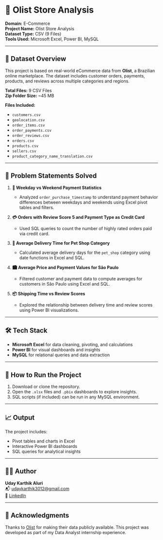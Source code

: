 # 🛒 Olist Store Analysis

**Domain:** E-Commerce  
**Project Name:** Olist Store Analysis  
**Dataset Type:** CSV (9 Files)  
**Tools Used:** Microsoft Excel, Power BI, MySQL  

---

## 📁 Dataset Overview

This project is based on real-world eCommerce data from **Olist**, a Brazilian online marketplace. The dataset includes customer orders, payments, products, and reviews across multiple categories and regions.

**Total Files:** 9 CSV Files  
**Zip Folder Size:** ~45 MB

**Files Included:**
- `customers.csv`
- `geolocation.csv`
- `order_items.csv`
- `order_payments.csv`
- `order_reviews.csv`
- `orders.csv`
- `products.csv`
- `sellers.csv`
- `product_category_name_translation.csv`

---

## 🎯 Problem Statements Solved

1. **📆 Weekday vs Weekend Payment Statistics**  
   - Analyzed `order_purchase_timestamp` to understand payment behavior differences between weekdays and weekends using Excel pivot tables and filters.

2. **💳 Orders with Review Score 5 and Payment Type as Credit Card**  
   - Used SQL queries to count the number of highly rated orders paid via credit card.

3. **🐾 Average Delivery Time for Pet Shop Category**  
   - Calculated average delivery days for the `pet_shop` category using date functions in Excel and SQL.

4. **🏙️ Average Price and Payment Values for São Paulo**  
   - Filtered customer and payment data to compute averages for customers in São Paulo using Excel and SQL.

5. **📦 Shipping Time vs Review Scores**  
   - Explored the relationship between delivery time and review scores using Power BI visualizations.

---

## 🛠️ Tech Stack

- **Microsoft Excel** for data cleaning, pivoting, and calculations  
- **Power BI** for visual dashboards and insights  
- **MySQL** for relational queries and data extraction  

---

## 📌 How to Run the Project

1. Download or clone the repository.
2. Open the `.xlsx` files and `.pbix` dashboards to explore insights.
3. SQL scripts (if included) can be run in any MySQL environment.

---

## 📈 Output

The project includes:
- Pivot tables and charts in Excel
- Interactive Power BI dashboards
- SQL queries for analytical insights

---

## 🙋‍♂️ Author

**Uday Karthik Aluri**  
📬 [udaykarthik3012@gmail.com](mailto:udaykarthik3012@gmail.com)  
🔗 [LinkedIn](https://linkedin.com/in/udaykarthikaluri)  

---

## 📢 Acknowledgments

Thanks to [Olist](https://www.olist.com/) for making their data publicly available. This project was developed as part of my Data Analyst internship experience.
